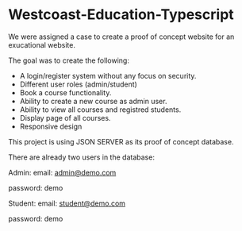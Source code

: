 # Westcoast-Education-Typescript

We were assigned a case to create a proof of concept website for an exucational website. 

The goal was to create the following:
- A login/register system without any focus on security. 
- Different user roles (admin/student)
- Book a course functionality.
- Ability to create a new course as admin user.
- Ability to view all courses and registred students.
- Display page of all courses.
- Responsive design

This project is using JSON SERVER as its proof of concept database.

There are already two users in the database:

Admin:
email: admin@demo.com

password: demo

Student:
email: student@demo.com

password: demo